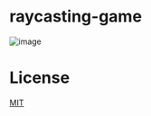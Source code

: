 # raycasting-game 

![image](https://github.com/user-attachments/assets/597e4ffe-299f-4b4b-8419-b161b99fa8f5)

# License
[MIT](./LICENSE)
